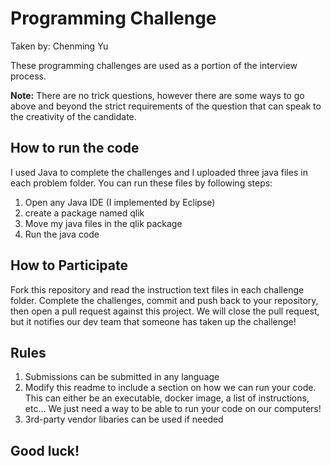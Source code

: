# Programming Challenge
Taken by: Chenming Yu

These programming challenges are used as a portion of the interview process.

**Note:** There are no trick questions, however there are some ways to go above and beyond the strict requirements of the question that can speak to the creativity of the candidate.

## How to run the code
I used Java to complete the challenges and I uploaded three java files in each problem folder. You can run these files by following steps:
1. Open any Java IDE (I implemented by Eclipse)
2. create a package named qlik
3. Move my java files in the qlik package
4. Run the java code

## How to Participate

Fork this repository and read the instruction text files in each challenge folder. Complete the challenges, commit and push back to your repository, then open a pull request against this project. We will close the pull request, but it notifies our dev team that someone has taken up the challenge!

## Rules

1. Submissions can be submitted in any language
2. Modify this readme to include a section 
on how we can run your code.  This can either be an executable, docker image, a list of instructions, etc... We just need a way to be able to run your code on our computers!
3. 3rd-party vendor libaries can be used if needed


## Good luck!

